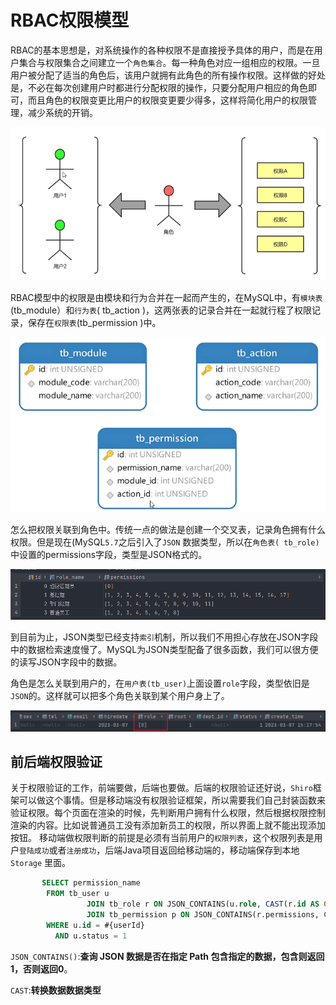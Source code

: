 # RBAC权限模型

RBAC的基本思想是，对系统操作的各种权限不是直接授予具体的用户，而是在用户集合与权限集合之间建立一个`角色集合`。每一种角色对应一组相应的权限。一旦用户被分配了适当的角色后，该用户就拥有此角色的所有操作权限。这样做的好处是，不必在每次创建用户时都进行分配权限的操作，只要分配用户相应的角色即可，而且角色的权限变更比用户的权限变更要少得多，这样将简化用户的权限管理，减少系统的开销。

![image-20230307140643580](img.assets\image-20230307140643580.png)

RBAC模型中的权限是由模块和行为合并在一起而产生的，在MySQL中，有`模块表`(tb_module）和`行为表`( tb_action )，这两张表的记录合并在一起就行程了权限记录，保存在`权限表`(tb_permission )中。

![image-20230307140956906](img.assets\image-20230307140956906.png)

怎么把权限关联到角色中。传统一点的做法是创建一个交叉表，记录角色拥有什么权限。但是现在(MySQL`5.7`之后引入了`JSON` 数据类型，所以在`角色表( tb_role)`中设置的permissions字段，类型是JSON格式的。

![image-20230307141353788](img.assets\image-20230307141353788.png)

到目前为止，JSON类型已经支持`索引`机制，所以我们不用担心存放在JSON字段中的数据检索速度慢了。MySQL为JSON类型配备了很多函数，我们可以很方便的读写JSON字段中的数据。

角色是怎么关联到用户的，在`用户表(tb_user)`上面设置`role`字段，类型依旧是`JSON`的。这样就可以把多个角色关联到某个用户身上了。

![image-20230307153922066](img.assets\image-20230307153922066.png)



## 前后端权限验证

关于权限验证的工作，前端要做，后端也要做。后端的权限验证还好说，`Shiro`框架可以做这个事情。但是移动端没有权限验证框架，所以需要我们自己封装函数来验证权限。每个页面在渲染的时候，先判断用户拥有什么权限，然后根据权限控制渲染的内容。比如说普通员工没有添加新员工的权限，所以界面上就不能出现添加按钮。
移动端做权限判断的前提是必须有当前用户的`权限列表`，这个权限列表是用户`登陆成功`或者`注册成功`，后端Java项目返回给移动端的，移动端保存到本地`Storage` 里面。

```sql
       SELECT permission_name
        FROM tb_user u
                 JOIN tb_role r ON JSON_CONTAINS(u.role, CAST(r.id AS CHAR))
                 JOIN tb_permission p ON JSON_CONTAINS(r.permissions, CAST(p.id AS CHAR))
        WHERE u.id = #{userId}
          AND u.status = 1
```

`JSON_CONTAINS()`:**查询 JSON 数据是否在指定 Path 包含指定的数据，包含则返回1，否则返回0**。

`CAST`:**转换数据数据类型**